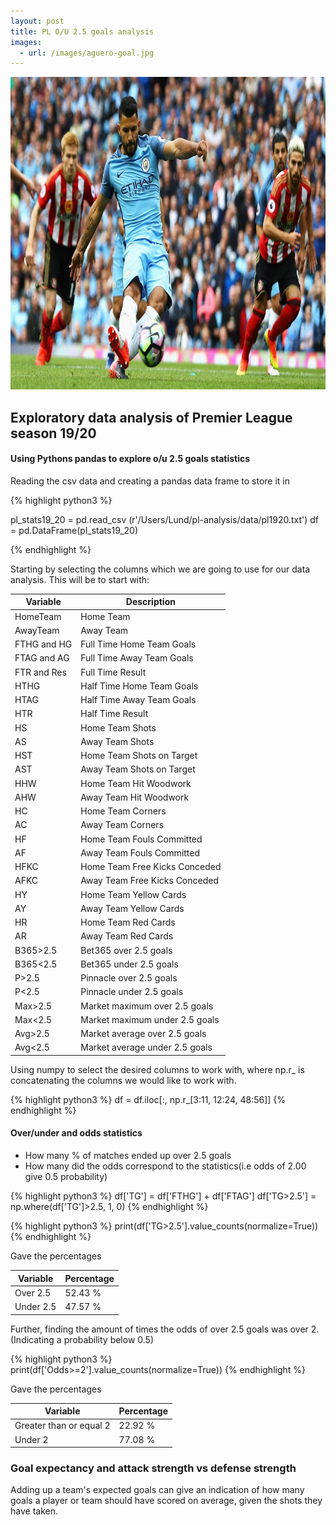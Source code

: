 ```yaml
---
layout: post
title: PL O/U 2.5 goals analysis
images:
  - url: /images/aguero-goal.jpg
---
```



<img src="/images/aguero-goal.jpg" width="700" height="500"/>


## Exploratory data analysis of Premier League season 19/20

#### Using Pythons pandas to explore o/u 2.5 goals statistics

Reading the csv data and creating a pandas data frame to store it in

{% highlight python3 %}

pl_stats19_20 = pd.read_csv (r'/Users/Lund/pl-analysis/data/pl1920.txt')
df = pd.DataFrame(pl_stats19_20)

{% endhighlight %}

Starting by selecting the columns which we are going to use for our data analysis.
This will be to start with:

<div class="table-wrapper" markdown="block">

| Variable  | Description |
| ------------- | ------------- | 
| HomeTeam      | Home Team                     | 
| AwayTeam      | Away Team                     | 
| FTHG and HG   | Full Time Home Team Goals     | 
| FTAG and AG   | Full Time Away Team Goals     | 
| FTR and Res   | Full Time Result              | 
| HTHG          | Half Time Home Team Goals     | 
| HTAG          | Half Time Away Team Goals     | 
| HTR           | Half Time Result              | 
| HS            | Home Team Shots               | 
| AS            | Away Team Shots               | 
| HST           | Home Team Shots on Target     | 
| AST           | Away Team Shots on Target     | 
| HHW           | Home Team Hit Woodwork        |   
| AHW           | Away Team Hit Woodwork        | 
| HC            | Home Team Corners             |   
| AC            | Away Team Corners             | 
| HF            | Home Team Fouls Committed     | 
| AF            | Away Team Fouls Committed     | 
| HFKC          | Home Team Free Kicks Conceded |   
| AFKC          | Away Team Free Kicks Conceded |   
| HY            | Home Team Yellow Cards        | 
| AY            | Away Team Yellow Cards        | 
| HR            |  Home Team Red Cards          |   
| AR            | Away Team Red Cards           |     
| B365>2.5      | Bet365 over 2.5 goals         | 
|B365<2.5       |  Bet365 under 2.5 goals       |   
| P>2.5         | Pinnacle over 2.5 goals       |
| P<2.5         | Pinnacle under 2.5 goals      |   
| Max>2.5       | Market maximum over 2.5 goals |
| Max<2.5       | Market maximum under 2.5 goals|
| Avg>2.5       | Market average over 2.5 goals |
| Avg<2.5       | Market average under 2.5 goals|

</div>

Using numpy to select the desired columns to work with, where np.r_ is concatenating
the columns we would like to work with.

{% highlight python3 %}
df = df.iloc[:, np.r_[3:11, 12:24, 48:56]]
{% endhighlight %}

#### Over/under and odds statistics 

- How many % of matches ended up over 2.5 goals
- How many did the odds correspond to the statistics(i.e odds of 2.00 give 0.5 probability)

{% highlight python3 %}
df['TG'] = df['FTHG'] + df['FTAG']
df['TG>2.5'] = np.where(df['TG']>2.5, 1, 0)
{% endhighlight %}

{% highlight python3 %}
print(df['TG>2.5'].value_counts(normalize=True))
{% endhighlight %}

Gave the percentages 


| Variable  | Percentage      |
| ------------- | ------------| 
| Over 2.5      | 52.43 %     | 
| Under 2.5     | 47.57 %     | 

Further, finding the amount of times the odds of over 2.5 goals was over 2.
(Indicating a probability below 0.5)

{% highlight python3 %}
print(df['Odds>=2'].value_counts(normalize=True))
{% endhighlight %}

Gave the percentages

| Variable  | Percentage |
| ------------- | ------------- | 
| Greater than or equal 2      | 22.92 %     | 
| Under 2      | 77.08 %                     | 



### Goal expectancy and attack strength vs defense strength


Adding up a team's expected goals can give an indication of how many goals a player or team should have 
scored on average, given the shots they have taken.

